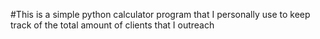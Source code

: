 #This is a simple python calculator program that I personally use to keep track of the total amount of clients that I outreach
